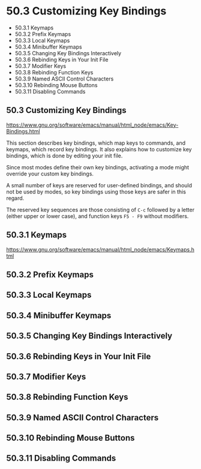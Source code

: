 # 50.3 Customizing Key Bindings

- 50.3.1 Keymaps
- 50.3.2 Prefix Keymaps
- 50.3.3 Local Keymaps
- 50.3.4 Minibuffer Keymaps
- 50.3.5 Changing Key Bindings Interactively
- 50.3.6 Rebinding Keys in Your Init File
- 50.3.7 Modifier Keys
- 50.3.8 Rebinding Function Keys
- 50.3.9 Named ASCII Control Characters
- 50.3.10 Rebinding Mouse Buttons
- 50.3.11 Disabling Commands



## 50.3 Customizing Key Bindings
https://www.gnu.org/software/emacs/manual/html_node/emacs/Key-Bindings.html

This section describes key bindings, which map keys to commands, and keymaps, which record key bindings. It also explains how to customize key bindings, which is done by editing your init file.

Since most modes define their own key bindings, activating a mode might override your custom key bindings. 

A small number of keys are reserved for user-defined bindings, and should not be used by modes, so key bindings using those keys are safer in this regard.

The reserved key sequences are those consisting of `C-c` followed by a letter (either upper or lower case), and function keys `F5 - F9` without modifiers.



## 50.3.1 Keymaps
https://www.gnu.org/software/emacs/manual/html_node/emacs/Keymaps.html



## 50.3.2 Prefix Keymaps



## 50.3.3 Local Keymaps



## 50.3.4 Minibuffer Keymaps



## 50.3.5 Changing Key Bindings Interactively



## 50.3.6 Rebinding Keys in Your Init File



## 50.3.7 Modifier Keys



## 50.3.8 Rebinding Function Keys



## 50.3.9 Named ASCII Control Characters



## 50.3.10 Rebinding Mouse Buttons



## 50.3.11 Disabling Commands
